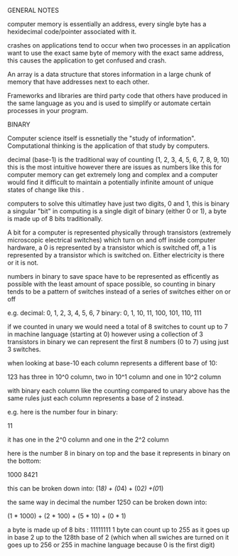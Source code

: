 GENERAL NOTES

computer memory is essentially an address, every single byte has a hexidecimal code/pointer associated with it.

crashes on applications tend to occur when two processes in an application want to use the exact same byte of memory with the exact same address, this causes the application to get confused and crash.

An array is a data structure that stores information in a large chunk of memory that have addresses next to each other.

Frameworks and libraries are third party code that others have produced in the same language as you and is used to simplify or automate certain processes in your program.

BINARY

Computer science itself is essnetially the "study of information". Computational thinking is the application of that study by computers.

decimal (base-1) is the traditional way of counting (1, 2, 3, 4, 5, 6, 7, 8, 9, 10) this is the most intuitive however there are issues as numbers like this for  computer memory can get extremely long and complex and a computer would find it difficult to maintain a potentially infinite amount of unique states of change like this .

computers to solve this ultimatley have just two digits, 0 and 1, this is binary a singular "bit" in computing is a single digit of binary (either 0 or 1), a byte is made up of 8 bits traditionally.

A bit for a computer is represented physically through transistors (extremely microscopic electrical switches) which turn on and off inside computer hardware, a 0 is represented by a transistor which is switched off, a 1 is represented by a transistor which is switched on. Either electricity is there or it is not.

numbers in binary to save space have to be represented as efficently as possible with the least amount of space possible, so counting in binary tends to be a pattern of switches instead of a series of switches either on or off

e.g. 
decimal: 0, 1, 2, 3, 4, 5, 6, 7
binary: 0, 1, 10, 11, 100, 101, 110, 111

if we counted in unary we would need a total of 8 switches to count up to 7 in machine language (starting at 0) however using a collection of 3 transistors in binary we can represent the first 8 numbers (0 to 7) using just 3 switches.

when looking at base-10 each column represents a different base of 10:

 123 has three in 10^0 column, two in 10^1 column and one in 10^2 column

 with binary each column like the counting compared to unary above has the same rules just each column represents a base of 2 instead.

 e.g.
 here is the number four in binary:

 11

 it has one in the 2^0 column and one in the 2^2 column 

here is the number 8 in binary on top and the base it represents in binary on the bottom:

1000
8421

this can be broken down into: (1*8) + (0*4) + (0*2) +(0*1)

the same way in decimal the number 1250 can be broken down into: 

(1 * 1000) + (2 * 100) + (5 * 10) + (0 * 1)



a byte is made up of 8 bits : 11111111
1 byte can count up to 255 as it goes up in base 2 up to the 128th base of 2 (which when all swiches are turned on it goes up to 256 or 255 in machine language because 0 is the first digit)

